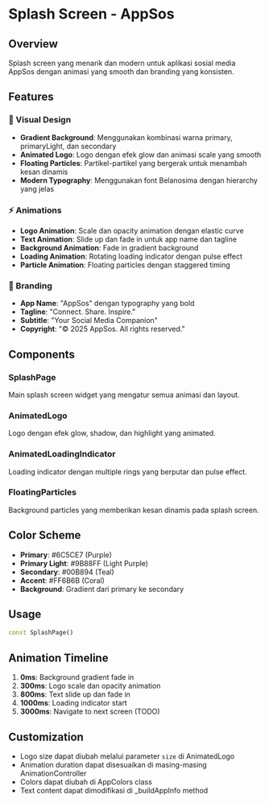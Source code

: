 # Splash Screen - AppSos

## Overview

Splash screen yang menarik dan modern untuk aplikasi sosial media AppSos dengan animasi yang smooth dan branding yang konsisten.

## Features

### 🎨 Visual Design

- **Gradient Background**: Menggunakan kombinasi warna primary, primaryLight, dan secondary
- **Animated Logo**: Logo dengan efek glow dan animasi scale yang smooth
- **Floating Particles**: Partikel-partikel yang bergerak untuk menambah kesan dinamis
- **Modern Typography**: Menggunakan font Belanosima dengan hierarchy yang jelas

### ⚡ Animations

- **Logo Animation**: Scale dan opacity animation dengan elastic curve
- **Text Animation**: Slide up dan fade in untuk app name dan tagline
- **Background Animation**: Fade in gradient background
- **Loading Animation**: Rotating loading indicator dengan pulse effect
- **Particle Animation**: Floating particles dengan staggered timing

### 🎯 Branding

- **App Name**: "AppSos" dengan typography yang bold
- **Tagline**: "Connect. Share. Inspire."
- **Subtitle**: "Your Social Media Companion"
- **Copyright**: "© 2025 AppSos. All rights reserved."

## Components

### SplashPage

Main splash screen widget yang mengatur semua animasi dan layout.

### AnimatedLogo

Logo dengan efek glow, shadow, dan highlight yang animated.

### AnimatedLoadingIndicator

Loading indicator dengan multiple rings yang berputar dan pulse effect.

### FloatingParticles

Background particles yang memberikan kesan dinamis pada splash screen.

## Color Scheme

- **Primary**: #6C5CE7 (Purple)
- **Primary Light**: #9B88FF (Light Purple)
- **Secondary**: #00B894 (Teal)
- **Accent**: #FF6B6B (Coral)
- **Background**: Gradient dari primary ke secondary

## Usage

```dart
const SplashPage()
```

## Animation Timeline

1. **0ms**: Background gradient fade in
2. **300ms**: Logo scale dan opacity animation
3. **800ms**: Text slide up dan fade in
4. **1000ms**: Loading indicator start
5. **3000ms**: Navigate to next screen (TODO)

## Customization

- Logo size dapat diubah melalui parameter `size` di AnimatedLogo
- Animation duration dapat disesuaikan di masing-masing AnimationController
- Colors dapat diubah di AppColors class
- Text content dapat dimodifikasi di \_buildAppInfo method
